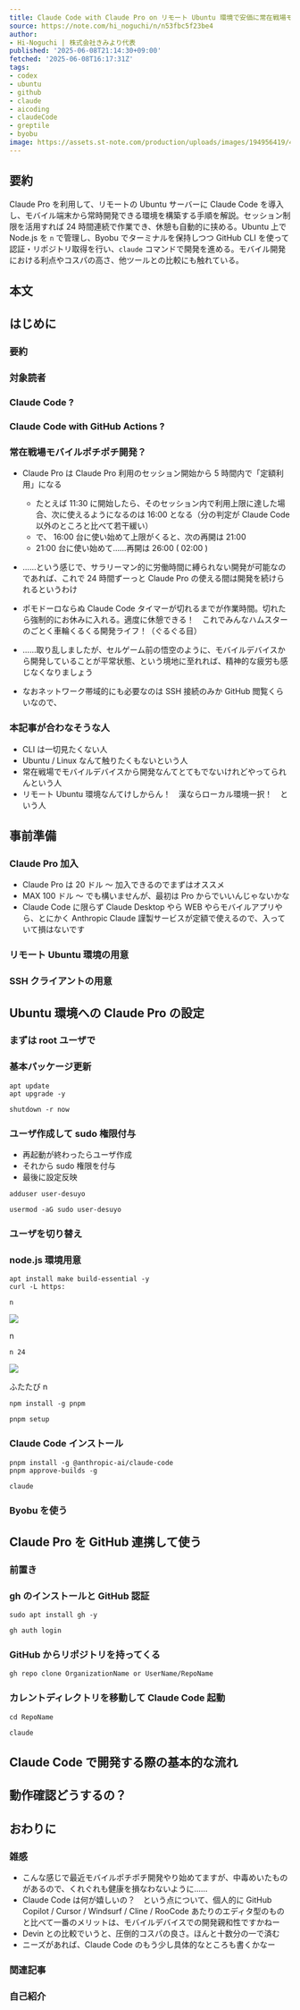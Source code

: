 ```yaml
---
title: Claude Code with Claude Pro on リモート Ubuntu 環境で安価に常在戦場モバイルポチポチ開発
source: https://note.com/hi_noguchi/n/n53fbc5f23be4
author:
- Hi-Noguchi | 株式会社きみより代表
published: '2025-06-08T21:14:30+09:00'
fetched: '2025-06-08T16:17:31Z'
tags:
- codex
- ubuntu
- github
- claude
- aicoding
- claudeCode
- greptile
- byobu
image: https://assets.st-note.com/production/uploads/images/194956419/45af9a15393574684e6ac9ee8b90ecf3.png
---
```


## 要約

Claude Pro を利用して、リモートの Ubuntu サーバーに Claude Code を導入し、モバイル端末から常時開発できる環境を構築する手順を解説。セッション制限を活用すれば 24 時間連続で作業でき、休憩も自動的に挟める。Ubuntu 上で Node.js を `n` で管理し、Byobu でターミナルを保持しつつ GitHub CLI を使って認証・リポジトリ取得を行い、`claude` コマンドで開発を進める。モバイル開発における利点やコスパの高さ、他ツールとの比較にも触れている。

## 本文

## はじめに

### 要約

### 対象読者

### Claude Code ?

### Claude Code with GitHub Actions ?

### 常在戦場モバイルポチポチ開発？

- Claude Pro は Claude Pro 利用のセッション開始から 5 時間内で「定額利用」になる

  - たとえば 11:30 に開始したら、そのセッション内で利用上限に達した場合、次に使えるようになるのは 16:00 となる（分の判定が Claude Code 以外のところと比べて若干緩い）
  - で、 16:00 台に使い始めて上限がくると、次の再開は 21:00
  - 21:00 台に使い始めて……再開は 26:00 ( 02:00 )

- ……という感じで、サラリーマン的に労働時間に縛られない開発が可能なのであれば、これで 24 時間ずーっと Claude Pro の使える間は開発を続けられるというわけ
- ポモドーロならぬ Claude Code タイマーが切れるまでが作業時間。切れたら強制的にお休みに入れる。適度に休憩できる！　これでみんなハムスターのごとく車輪くるくる開発ライフ！（ぐるぐる目）
- ……取り乱しましたが、セルゲーム前の悟空のように、モバイルデバイスから開発していることが平常状態、という境地に至れれば、精神的な疲労も感じなくなりましょう
- なおネットワーク帯域的にも必要なのは SSH 接続のみか GitHub 閲覧くらいなので、

### 本記事が合わなそうな人

- CLI は一切見たくない人
- Ubuntu / Linux なんて触りたくもないという人
- 常在戦場でモバイルデバイスから開発なんてとてもでないけれどやってられんという人
- リモート Ubuntu 環境なんてけしからん！　漢ならローカル環境一択！　という人

## 事前準備

### Claude Pro 加入

- Claude Pro は 20 ドル ～ 加入できるのでまずはオススメ
- MAX 100 ドル ～ でも構いませんが、最初は Pro からでいいんじゃないかな
- Claude Code に限らず Claude Desktop やら WEB やらモバイルアプリやら、とにかく Anthropic Claude 謹製サービスが定額で使えるので、入っていて損はないです

### リモート Ubuntu 環境の用意

### SSH クライアントの用意

## Ubuntu 環境への Claude Pro の設定

### まずは root ユーザで

### 基本パッケージ更新

```
apt update
apt upgrade -y

shutdown -r now
```

### ユーザ作成して sudo 権限付与

- 再起動が終わったらユーザ作成
- それから sudo 権限を付与
- 最後に設定反映

```
adduser user-desuyo

usermod -aG sudo user-desuyo
```

### ユーザを切り替え

### node.js 環境用意

```
apt install make build-essential -y
curl -L https:
```

```
n
```

![](https://assets.st-note.com/img/1749381515-aDdHUxFAY1P9MCNGizB5pnjW.png?width=1200)

n

```
n 24
```

![](https://assets.st-note.com/img/1749381585-78lnuaCosRhFjUweHrgk2OZN.png?width=1200)

ふたたび n

```
npm install -g pnpm
```

```
pnpm setup
```

### Claude Code インストール

```
pnpm install -g @anthropic-ai/claude-code
pnpm approve-builds -g
```

```
claude
```

### Byobu を使う

## Claude Pro を GitHub 連携して使う

### 前置き

### gh のインストールと GitHub 認証

```
sudo apt install gh -y
```

```
gh auth login
```

### GitHub からリポジトリを持ってくる

```
gh repo clone OrganizationName or UserName/RepoName
```

### カレントディレクトリを移動して Claude Code 起動

```
cd RepoName
```

```
claude
```

## Claude Code で開発する際の基本的な流れ

## 動作確認どうするの？

## おわりに

### 雑感

- こんな感じで最近モバイルポチポチ開発やり始めてますが、中毒めいたものがあるので、くれぐれも健康を損なわないように……
- Claude Code は何が嬉しいの？　という点について、個人的に GitHub Copilot / Cursor / Windsurf / Cline / RooCode あたりのエディタ型のものと比べて一番のメリットは、モバイルデバイスでの開発親和性ですかねー
- Devin との比較でいうと、圧倒的コスパの良さ。ほんと十数分の一で済む
- ニーズがあれば、Claude Code のもう少し具体的なところも書くかなー

### 関連記事

### 自己紹介
